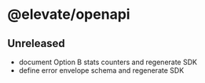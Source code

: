 # @elevate/openapi

## Unreleased
- document Option B stats counters and regenerate SDK
- define error envelope schema and regenerate SDK
